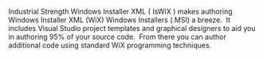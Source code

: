 Industrial Strength Windows Installer XML ( IsWiX ) makes authoring Windows Installer XML (WiX) Windows Installers (.MSI) a breeze.  It includes Visual Studio project templates and graphical designers to aid you in authoring 95% of your source code.  From there you can author additional code using standard WiX programming techniques.

